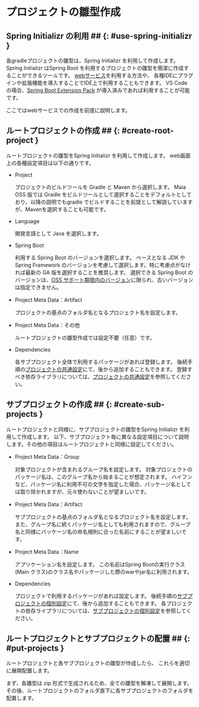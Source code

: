 # プロジェクトの雛型作成

## Spring Initializr の利用 ## {: #use-spring-initializr }

各gradleプロジェクトの雛型は、Spring Initializr を利用して作成します。
Spring Initializr はSpring Boot を利用するプロジェクトの雛型を簡潔に作成することができるツールです。
[webサービス](https://start.spring.io/)を利用する方法や、
各種IDEにプラグインや拡張機能を導入することでIDE上で利用することもできます。
VS Code の場合、[Spring Boot Extension Pack](https://marketplace.visualstudio.com/items?itemName=Pivotal.vscode-boot-dev-pack) が導入済みであれば利用することが可能です。

ここではwebサービスでの作成を前提に説明します。

## ルートプロジェクトの作成 ## {: #create-root-project }

ルートプロジェクトの雛型をSpring Initializr を利用して作成します。
web画面上の各種設定項目は以下の通りです。

- Project

  プロジェクトのビルドツールを Gradle と Maven から選択します。
  Maia OSS 版では Gradle をビルドツールとして選択することをデフォルトとしており、以降の説明でもgradle でビルドすることを前提として解説していますが、Mavenを選択することも可能です。

- Language

  開発言語として Java を選択します。

- Spring Boot
  
  利用する Spring Boot のバージョンを選択します。
  ベースとなる JDK や Spring Framework のバージョンを考慮して選択します。特に考慮点がなければ最新の GA 版を選択することを推奨します。
  選択できる Spring Boot のバージョンは、[OSS サポート期限内のバージョン](https://spring.io/projects/spring-boot#support)に限られ、古いバージョンは指定できません。

- Project Meta Data：Artifact

  プロジェクトの基点のフォルダ名となるプロジェクト名を設定します。

- Project Meta Data：その他

  ルートプロジェクトの雛型作成では設定不要（任意）です。

- Dependencies

  各サブプロジェクト全体で利用するパッケージがあれば登録します。
  後続手順の[プロジェクトの共通設定](./common-project-settings.md)にて、後から追加することもできます。
  登録すべき依存ライブラリについては、[プロジェクトの共通設定](./common-project-settings.md)を参照してください。

## サブプロジェクトの作成 ## {: #create-sub-projects }

ルートプロジェクトと同様に、サブプロジェクトの雛型をSpring Initializr を利用して作成します。
以下、サブプロジェクト毎に異なる設定項目について説明します。その他の項目はルートプロジェクトと同様に設定してください。

- Project Meta Data：Group

  対象プロジェクトが含まれるグループ名を設定します。
  対象プロジェクトのパッケージ名は、このグループ名から始まることが想定されます。
  ハイフンなど、パッケージ名に利用不可の文字を指定した場合、パッケージ名としては取り除かれますが、元々使わないことが望ましいです。

- Project Meta Data：Artifact

  サブプロジェクトの基点のフォルダ名となるプロジェクト名を設定します。
  また、グループ名に続くパッケージ名としても利用されますので、グループ名と同様にパッケージ名の命名規則に合った名前にすることが望ましいです。
  
- Project Meta Data：Name

  アプリケーション名を設定します。
  この名前はSpring Bootの実行クラス(Main クラス)のクラス名やパッケージした際のwarやjar名に利用されます。

- Dependencies

  プロジェクトで利用するパッケージがあれば設定します。
  後続手順の[サブプロジェクトの個別設定](./project-settings.md)にて、後から追加することもできます。
  各プロジェクトの依存ライブラリについては、[サブプロジェクトの個別設定](./project-settings.md)を参照してください。

## ルートプロジェクトとサブプロジェクトの配置 ## {: #put-projects }

ルートプロジェクトと各サブプロジェクトの雛型が作成したら、
これらを適切に展開配置します。

まず、各雛型は zip 形式で生成されるため、全ての雛型を解凍して展開します。
その後、ルートプロジェクトのフォルダ直下に各サブプロジェクトのフォルダを配置します。
